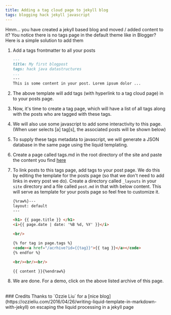 ```yaml
---
title: Adding a tag cloud page to jekyll blog
tags: blogging hack jekyll javascript
---
```


Hmm... you have created a jekyll based blog and moved / added content to it? You notice there is no tags page in the default theme like in Blogger? Here is a simple solution to add them

1. Add a tags frontmatter to all your posts
	```markdown
	---
	title: My first blogpost
	tags: hack java datastructures
	...
	---
	This is some content in your post. Lorem ipsum dolor ...
	```

2. The above template will add tags (with hyperlink to a tag cloud page) in to your posts page.

3. Now, it's time to create a tag page, which will have a list of all tags along with the posts who are tagged with these tags.

4. We will also use some javascript to add some interactivity to this page. (When user selects [a] tag[s], the associated posts will be shown below)

5. To supply these tags metadata to javascript, we will generate a JSON database in the same page using the liquid templating.

6. Create a page called tags.md in the root directory of the site and paste the content you find [here](https://raw.githubusercontent.com/mmpataki/mmpataki.github.io/master/archive.md)

7. To link posts to this tags page, add tags to your post page. We do this by editing the template for the posts page (so that we don't need to add links in every post we do). Create a directory called `_layouts` in your `site` directory and a file called `post.md` in that with below content. This will serve as template for your posts page so feel free to customize it.
	```markdown
	{%raw%}---
	layout: default
	---

	<h1> {{ page.title }} </h1>
	<i>{{ page.date | date: '%B %d, %Y' }}</i>

	<br/>

	{% for tag in page.tags %}
	<code><a href="/acrhive?id={{tag}}">{{ tag }}</a></code>
	{% endfor %}

	<br/><br/><br/>

	{{ content }}{%endraw%}
	```

8. We are done. For a demo, click on the above listed archive of this page.


<br/>
### Credits
Thanks to `Ozzie Liu` for a [nice blog](https://ozzieliu.com/2016/04/26/writing-liquid-template-in-markdown-with-jekyll) on escaping the liquid processing in a jekyll page
